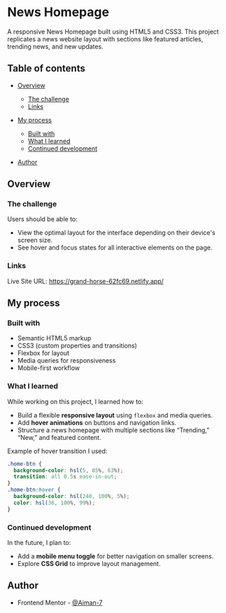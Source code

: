 # News Homepage

A responsive News Homepage built using HTML5 and CSS3. This project replicates a news website layout with sections like featured articles, trending news, and new updates.

## Table of contents

* [Overview](#overview)

  * [The challenge](#the-challenge)
  * [Links](#links)
* [My process](#my-process)

  * [Built with](#built-with)
  * [What I learned](#what-i-learned)
  * [Continued development](#continued-development)
* [Author](#author)

## Overview

### The challenge

Users should be able to:

* View the optimal layout for the interface depending on their device's screen size.
* See hover and focus states for all interactive elements on the page.

### Links

Live Site URL: https://grand-horse-62fc69.netlify.app/

## My process

### Built with

* Semantic HTML5 markup
* CSS3 (custom properties and transitions)
* Flexbox for layout
* Media queries for responsiveness
* Mobile-first workflow

### What I learned

While working on this project, I learned how to:

* Build a flexible **responsive layout** using `flexbox` and media queries.
* Add **hover animations** on buttons and navigation links.
* Structure a news homepage with multiple sections like “Trending,” “New,” and featured content.

Example of hover transition I used:

```css
.home-btn {
  background-color: hsl(5, 85%, 63%);
  transition: all 0.5s ease-in-out;
}
.home-btn:hover {
  background-color: hsl(240, 100%, 5%);
  color: hsl(36, 100%, 99%);
}
```

### Continued development

In the future, I plan to:

* Add a **mobile menu toggle** for better navigation on smaller screens.
* Explore **CSS Grid** to improve layout management.

## Author

* Frontend Mentor - [@Aiman-7](https://www.frontendmentor.io/profile/Aiman-7)
